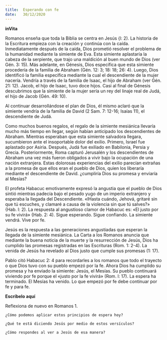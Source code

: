 ```yaml
---
title:  Esperando con fe
date:   30/12/2020
---
```


**inVita**

Romanos enseña que toda la Biblia se centra en Jesús {l: 2). La historia de la Escritura empieza con la creación y continúa con la caída. Inmediatamente después de la caída, Dios prometió resolver el problema de la humanidad mediante la simiente de Eva. Esta simiente aplastaría la cabeza de la serpiente, que trajo una maldición al buen mundo de Dios (ver Gén. 3: 15). Más adelante, en Génesis, Dios especifica que esta simiente procedería de la familia de Abraham (Gén. 12: 3; 18: 18; 26: 4). Luego, Dios identificó la familia específica mediante la cual el descendiente de la mujer nacería. Vendría a través de la familia de Isaac, el hijo de Abraham (ver Gén. 21: 12). Jacob, el hijo de Isaac, tuvo doce hijos. Casi al final de Génesis descubrimos que la simiente de la mujer sería un rey del linaje real de Judá, el hijo de Jacob {Gén. 49: 10).

Al continuar desarrollándose el plan de Dios, él mismo aclaró que la simiente vendría de la familia de David (2 Sam. 7: 12-16; Isaías 11), el descendiente de Judá.

Como muchos buenos regalos, el regalo de la simiente mesiánica llevaría mucho más tiempo en llegar, según habían anticipado los descendientes de Abraham. Mientras esperaban que esta simiente salvadora llegara, sucumbieron ante el insoportable dolor del exilio. Primero, Israel fue aplastado por Asiria. Después, Judá fue exiliado en Babilonia, Persia y Grecia. Posteriormente, Roma capturó Jerusalén y los descendientes de Abraham una vez más fueron obligados a vivir bajo la ocupación de una nación extranjera. Estas dolorosas experiencias del exilio parecían extrañas a la promesa de que ellos eran el pueblo de Dios, quien los liberaría mediante el descendiente de David. ¿cumpliría Dios su promesa y enviaría al Mesías?

El profeta Habacuc emotivamente expresó la angustia que el pueblo de Dios sintió mientras padecía bajo el pesado yugo de un imperio extranjero y esperaba la llegada del Descendiente. «lHasta cuándo, Jehová, gritaré sin que tú escuches, y clamaré a causa de la violencia sin que tú salves?» {Hab. l: 2). La respuesta al angustioso clamor de Habacuc es: «El justo por su fe vivirá» {Hab. 2: 4). Sigue esperando. Sigue confiando. La simiente vendrá. Vive por fe.

Jesús es la respuesta a las generaciones angustiadas que esperan la llegada de la simiente mesiánica. La Carta a los Romanos anuncia que mediante la buena noticia de la muerte y la resurrección de Jesús, Dios ha cumplido las promesas registradas en las Escrituras (Rom. 1: 2-4). La venida de Jesús ha revelado al Dios justo que cumple sus promesas (1: 17).

Pablo citó Habacuc 2: 4 para recordarles a los romanos que todo el trayecto o que Dios tuvo con su pueblo empezó por la fe. Ahora Dios ha cumplido su promesa y ha enviado la simiente: Jesús, el Mesías. Su pueblo continuará viviendo por fe porque el «justo por la fe vivirá» (Rom. l: 17). La espera ha terminado. El Mesías ha venido. Lo que empezó por fe debe continuar por fe y para fe.

**Escríbelo aquí**

Reflexiona de nuevo en Romanos 1.

`¿Cómo podemos aplicar estos principios de espera hoy?`

`¿Qué te está diciendo Jesús por medio de estos versículos?`

`¿Cómo respondes al ver a Jesús de esa manera?`
